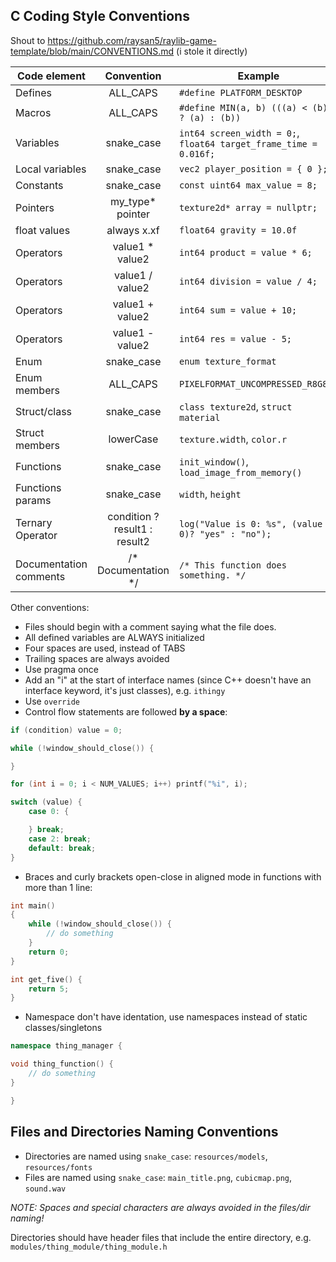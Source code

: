 ## C Coding Style Conventions

Shout to https://github.com/raysan5/raylib-game-template/blob/main/CONVENTIONS.md (i stole it directly)

Code element | Convention | Example
--- | :---: | ---
Defines | ALL_CAPS | `#define PLATFORM_DESKTOP`
Macros | ALL_CAPS | `#define MIN(a, b) (((a) < (b)) ? (a) : (b))`
Variables | snake_case | `int64 screen_width = 0;`, `float64 target_frame_time = 0.016f;`
Local variables | snake_case | `vec2 player_position = { 0 };`
Constants | snake_case | `const uint64 max_value = 8;`
Pointers | my_type* pointer | `texture2d* array = nullptr;`
float values | always x.xf | `float64 gravity = 10.0f`
Operators | value1 * value2 | `int64 product = value * 6;`
Operators | value1 / value2 | `int64 division = value / 4;`
Operators | value1 + value2 | `int64 sum = value + 10;`
Operators | value1 - value2 | `int64 res = value - 5;`
Enum | snake_case | `enum texture_format`
Enum members | ALL_CAPS | `PIXELFORMAT_UNCOMPRESSED_R8G8B8`
Struct/class | snake_case | `class texture2d`, `struct material`
Struct members | lowerCase | `texture.width`, `color.r`
Functions | snake_case | `init_window()`, `load_image_from_memory()`
Functions params | snake_case | `width`, `height`
Ternary Operator | condition ? result1 : result2 | `log("Value is 0: %s", (value == 0)? "yes" : "no");`
Documentation comments | /\* Documentation \*/ | `/* This function does something. */`

Other conventions:
 - Files should begin with a comment saying what the file does.
 - All defined variables are ALWAYS initialized
 - Four spaces are used, instead of TABS
 - Trailing spaces are always avoided
 - Use pragma once
 - Add an "i" at the start of interface names (since C++ doesn't have an interface keyword, it's just classes), e.g. `ithingy`
 - Use `override`
 - Control flow statements are followed **by a space**:
```c
if (condition) value = 0;

while (!window_should_close()) {

}

for (int i = 0; i < NUM_VALUES; i++) printf("%i", i);

switch (value) {
    case 0: {

    } break;
    case 2: break;
    default: break;
}
```
 - Braces and curly brackets open-close in aligned mode in functions with more than 1 line:
```c
int main()
{
    while (!window_should_close()) {
        // do something
    }
    return 0;
}

int get_five() {
    return 5;
}
```
 - Namespace don't have identation, use namespaces instead of static classes/singletons
```cpp
namespace thing_manager {

void thing_function() {
    // do something
}

}
```

## Files and Directories Naming Conventions

  - Directories are named using `snake_case`: `resources/models`, `resources/fonts`
  - Files are named using `snake_case`: `main_title.png`, `cubicmap.png`, `sound.wav`

_NOTE: Spaces and special characters are always avoided in the files/dir naming!_

Directories should have header files that include the entire directory, e.g. `modules/thing_module/thing_module.h`